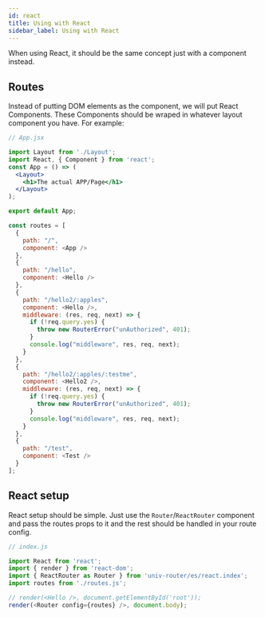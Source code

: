 ```yaml
---
id: react
title: Using with React
sidebar_label: Using with React
---
```


When using React, it should be the same concept just with a component instead.

## Routes

Instead of putting DOM elements as the component, we will put React Components.
These Components should be wraped in whatever layout component you have. For
example:

```jsx
// App.jsx

import Layout from './Layout';
import React, { Component } from 'react';
const App = () => (
  <Layout>
    <h1>The actual APP/Page</h1>
  </Layout>
);

export default App;
```

```javascript
const routes = [
  {
    path: "/",
    component: <App />
  },
  {
    path: "/hello",
    component: <Hello />
  },
  {
    path: "/hello2/:apples",
    component: <Hello />,
    middleware: (res, req, next) => {
      if (!req.query.yes) {
        throw new RouterError("unAuthorized", 401);
      }
      console.log("middleware", res, req, next);
    }
  },
  {
    path: "/hello2/:apples/:testme",
    component: <Hello2 />,
    middleware: (res, req, next) => {
      if (!req.query.yes) {
        throw new RouterError("unAuthorized", 401);
      }
      console.log("middleware", res, req, next);
    }
  },
  {
    path: "/test",
    component: <Test />
  }
];
```

## React setup

React setup should be simple. Just use the `Router`/`ReactRouter` component and
pass the routes props to it and the rest should be handled in your route config.


```javascript
// index.js

import React from 'react';
import { render } from 'react-dom';
import { ReactRouter as Router } from 'univ-router/es/react.index';
import routes from './routes.js';

// render(<Hello />, document.getElementById('root'));
render(<Router config={routes} />, document.body);

```
